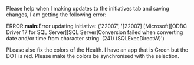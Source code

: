 Please help when I making updates to the initiatives tab and saving changes, I am getting the following error: 


ERROR:__main__:Error updating initiative: ('22007', '[22007] [Microsoft][ODBC Driver 17 for SQL Server][SQL Server]Conversion failed when converting date and/or time from character string. (241) (SQLExecDirectW)')


PLease also fix the colors of the Health. I have an app that is Green but the DOT is red. Please make the colors be synchronised with the selection.

